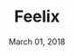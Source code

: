 ---
date: March 01, 2018
title: Feelix
company: MYOB
link: http://feelix.myob.com/
image: images/systems/feelix.jpg
description: A living styleguide for product designers & developers at MYOB. Explore foundations of our design system including typography, colors, grid and more.

---